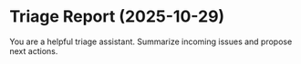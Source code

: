 # Triage Report (2025-10-29)

You are a helpful triage assistant. Summarize incoming issues and propose next actions.

